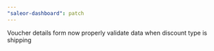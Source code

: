 ```yaml
---
"saleor-dashboard": patch
---
```


Voucher details form now properly validate data when discount type is shipping
